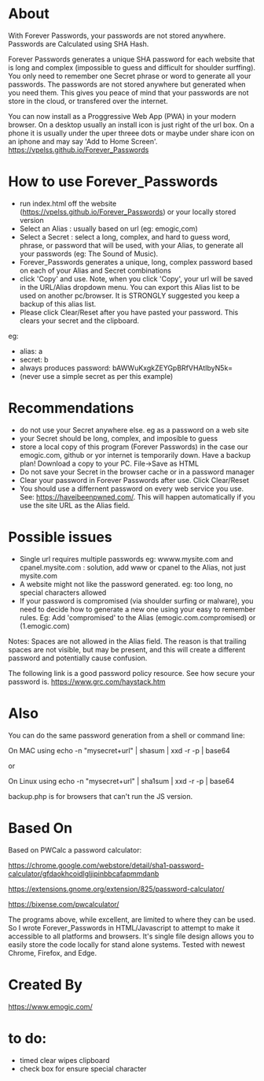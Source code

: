 
# About

With Forever Passwords, your passwords are not stored anywhere. Passwords are Calculated using SHA Hash.

Forever Passwords generates a unique SHA password for each website that is long and complex (impossible to guess and difficult for shoulder surffing). You only need to remember one Secret phrase or word to generate all your passwords. The passwords are not stored anywhere but generated when you need them. This gives you peace of mind that your passwords are not store in the cloud, or transfered over the internet. 

You can now install as a Proggressive Web App (PWA) in your modern browser. On a desktop usually an install icon is just right of the url box. On a phone it is usually under the uper threee dots or maybe under share icon on an iphone and may say 'Add to Home Screen'. <a href="https://vpelss.github.io/Forever_Passwords" target="_blank">https://vpelss.github.io/Forever_Passwords</a>

# How to use Forever_Passwords

- run index.html off the website (https://vpelss.github.io/Forever_Passwords) or your locally stored version
- Select an Alias : usually based on url (eg: emogic,com)
- Select a Secret : select a long, complex, and hard to guess word, phrase, or password that will be used, with your Alias, to generate all your passwords (eg: The Sound of Music).
- Forever_Passwords generates a unique, long, complex password based on each of your Alias and Secret combinations
- click 'Copy' and use. Note, when you click 'Copy', your url will be saved in the URL/Alias dropdown menu. You can export this Alias list to be used on another pc/browser. It is STRONGLY suggested you keep a backup of this alias list.
- Please click Clear/Reset after you have pasted your password. This clears your secret and the clipboard.

eg:
- alias: a
- secret: b 
- always produces password: bAWWuKxgkZEYGpBRfVHAtIbyN5k=
- (never use a simple secret as per this example)

# Recommendations

- do not use your Secret anywhere else. eg as a password on a web site
- your Secret should be long, complex, and imposible to guess
- store a local copy of this program (Forever Passwords) in the case our emogic.com, github or yor internet is temporarily down. Have a backup plan! Download a copy to your PC. File->Save as HTML
- Do not save your Secret in the browser cache or in a password manager
- Clear your password in Forever Passwords after use. Click Clear/Reset
- You should use a differnent password on every web service you use. See: https://haveibeenpwned.com/. This will happen automatically if you use the site URL as the Alias field.

# Possible issues

- Single url requires multiple passwords eg: wwww.mysite.com and cpanel.mysite.com : solution, add www or cpanel to the Alias, not just mysite.com
- A website might not like the password generated. eg: too long, no special characters allowed
- If your password is compromised (via shoulder surfing or malware), you need to decide how to generate a new one using your easy to remember rules. Eg: Add 'compromised' to the Alias (emogic.com.compromised) or (1.emogic.com) 

Notes: Spaces are not allowed in the Alias field. The reason is that trailing spaces are not visible, but may be present, and this will create a different password and potentially cause confusion.

The following link is a good password policy resource. See how secure your password is.
https://www.grc.com/haystack.htm

# Also

You can do the same password generation from a shell or command line:

On MAC using
echo -n "mysecret+url" | shasum | xxd -r -p | base64

or

On Linux using
echo -n "mysecret+url" | sha1sum | xxd -r -p | base64

backup.php is for browsers that can't run the JS version.

# Based On

Based on PWCalc a password calculator:

https://chrome.google.com/webstore/detail/sha1-password-calculator/gfdaokhcoidlgljipinbbcafapmmdanb

https://extensions.gnome.org/extension/825/password-calculator/

https://bixense.com/pwcalculator/

The programs above, while excellent, are limited to where they can be used. So I wrote Forever_Passwords in HTML/Javascript to attempt to make it accessible to all platforms and browsers. It's single file design allows you to easily store the code locally for stand alone systems. Tested with newest Chrome, Firefox, and Edge.

# Created By

https://www.emogic.com/

# to do:

- timed clear wipes clipboard
- check box for ensure special character 
